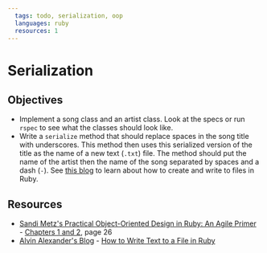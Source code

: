 ```yaml
---
  tags: todo, serialization, oop
  languages: ruby
  resources: 1
---
```


# Serialization

## Objectives
* Implement a song class and an artist class. Look at the specs or run `rspec` to see what the classes should look like.
* Write a `serialize` method that should replace spaces in the song title with underscores. This method then uses this serialized version of the title as the name of a new text (`.txt`) file. The method should put the name of the artist then the name of the song separated by spaces and a dash (`-`). See [this blog](http://alvinalexander.com/blog/post/ruby/how-write-text-to-file-ruby-example) to learn about how to create and write to files in Ruby.

## Resources
* [Sandi Metz's Practical Object-Oriented Design in Ruby: An Agile Primer](http://books.flatironschool.com/books/102) - [Chapters 1 and 2](http://books.flatironschool.com/books/102?page=48), page 26
* [Alvin Alexander's Blog](http://alvinalexander.com/) - [How to Write Text to a File in Ruby](http://alvinalexander.com/blog/post/ruby/how-write-text-to-file-ruby-example)